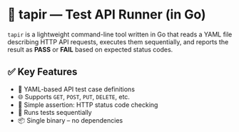 # 🐫 tapir — Test API Runner (in Go)

`tapir` is a lightweight command-line tool written in Go that reads a YAML file describing HTTP API requests, executes them sequentially, and reports the result as **PASS** or **FAIL** based on expected status codes.

## ✅ Key Features

- 🧾 YAML-based API test case definitions  
- 🌐 Supports `GET`, `POST`, `PUT`, `DELETE`, etc.  
- 🧪 Simple assertion: HTTP status code checking  
- 🧵 Runs tests sequentially  
- 📦 Single binary – no dependencies
